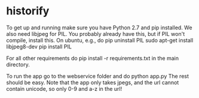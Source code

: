 historify
=========

To get up and running make sure you have Python 2.7 and pip installed. We also need libjpeg for PIL. You probably already have this, but if PIL won't compile, install this. On ubuntu, e.g., do
    pip uninstall PIL
    sudo apt-get install libjpeg8-dev
    pip install PIL

For all other requirements do
    pip install -r requirements.txt
in the main directory.

To run the app go to the webservice folder and do
    python app.py
The rest should be easy. Note that the app only takes jpegs, and the url cannot contain unicode, so only 0-9 and a-z in the url!
